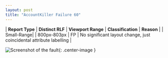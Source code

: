 ```yaml
---
layout: post
title: "AccountKiller Failure 60"
---
```

| **Report Type** | **Distinct RLF** | **Viewport Range** | **Classification** | **Reason** |
| Small-Range|  | 800px-803px | FP | No significant layout change, just coincidental attribute labelling | 

![Screenshot of the fault](../../../assets/images/AccountKiller/fault60/smallrangeWidth801.png){: .center-image }